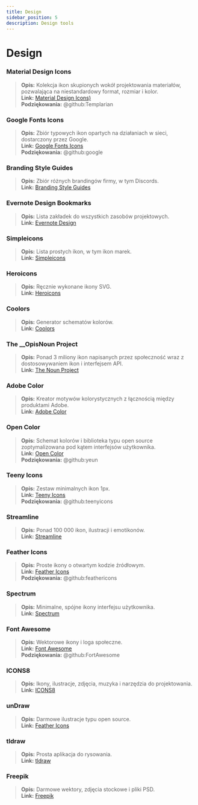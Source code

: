 ```yaml
---
title: Design
sidebar_position: 5
description: Design tools
---
```


# Design
### **Material Design Icons**
> __Opis:__ Kolekcja ikon skupionych wokół projektowania materiałów, pozwalająca na niestandardowy format, rozmiar i kolor. <br/>
__Link:__ [Material Design Icons)](https://materialdesignicons.com/)  <br/>
__Podziękowania:__ @github:Templarian

### **Google Fonts Icons**
> __Opis:__ Zbiór typowych ikon opartych na działaniach w sieci, dostarczony przez Google. <br/>
__Link:__ [Google Fonts Icons](https://fonts.google.com/icons) <br/>
__Podziękowania:__ @github:google

### **Branding Style Guides**
> __Opis:__ Zbiór różnych brandingów firmy, w tym Discords.   <br/>
__Link:__ [Branding Style Guides](https://brandingstyleguides.com/)

### **Evernote Design Bookmarks**
> __Opis:__ Lista zakładek do wszystkich zasobów projektowych.  <br/>
__Link:__ [Evernote Design](https://www.evernote.design/)  <br/>

### **Simpleicons**
> __Opis:__ Lista prostych ikon, w tym ikon marek.   <br/>
__Link:__ [Simpleicons](https://simpleicons.org/)

### **Heroicons**
> __Opis:__ Ręcznie wykonane ikony SVG.   <br/>
__Link:__ [Heroicons](https://heroicons.com/)

### **Coolors**
> __Opis:__ Generator schematów kolorów.   <br/>
__Link:__ [Coolors](https://coolors.co/)

### **The __OpisNoun Project**
> __Opis:__ Ponad 3 miliony ikon napisanych przez społeczność wraz z dostosowywaniem ikon i interfejsem API.  <br/>
__Link:__ [The Noun Project](https://thenounproject.com/)

### **Adobe Color**
> __Opis:__ Kreator motywów kolorystycznych z łącznością między produktami Adobe.  <br/>
__Link:__ [Adobe Color](https://color.adobe.com/)

### **Open Color**
> __Opis:__ Schemat kolorów i biblioteka typu open source zoptymalizowana pod kątem interfejsów użytkownika.  <br/>
__Link:__ [Open Color](https://yeun.github.io/open-color/)  <br/>
__Podziękowania:__ @github:yeun

### **Teeny Icons**
> __Opis:__ Zestaw minimalnych ikon 1px.  <br/>
__Link:__ [Teeny Icons](https://teenyicons.com/)  <br/>
__Podziękowania:__ @github:teenyicons

### **Streamline**
> __Opis:__ Ponad 100 000 ikon, ilustracji i emotikonów.  <br/>
__Link:__ [Streamline](https://streamlinehq.com/)  

### **Feather Icons**
> __Opis:__ Proste ikony o otwartym kodzie źródłowym.  <br/>
__Link:__ [Feather Icons](https://feathericons.com/)  <br/>
__Podziękowania:__ @github:feathericons

### **Spectrum**
> __Opis:__ Minimalne, spójne ikony interfejsu użytkownika.  <br/>
__Link:__ [Spectrum](https://spectrum.adobe.com/page/icons/)  

### **Font Awesome**
> __Opis:__ Wektorowe ikony i loga społeczne.  <br/>
__Link:__ [Font Awesome](https://fontawesome.com/)  <br/>
__Podziękowania:__ @github:FortAwesome

### **ICONS8**
> __Opis:__ Ikony, ilustracje, zdjęcia, muzyka i narzędzia do projektowania.  <br/>
__Link:__ [ICONS8](https://icons8.com/)  

### **unDraw**
> __Opis:__ Darmowe ilustracje typu open source.  <br/>
__Link:__ [Feather Icons](https://undraw.co/)  

### **tldraw**
> __Opis:__ Prosta aplikacja do rysowania.  <br/>
__Link:__ [tldraw](https://www.tldraw.com/)

### **Freepik**
> __Opis:__ Darmowe wektory, zdjęcia stockowe i pliki PSD.  <br/>
__Link:__ [Freepik](https://freepik.com/) 
